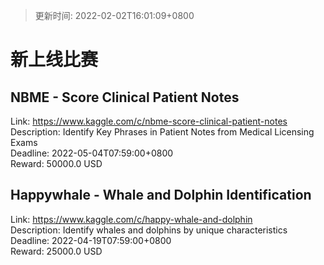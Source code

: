 > 更新时间: 2022-02-02T16:01:09+0800 

# 新上线比赛


## NBME - Score Clinical Patient Notes
Link: https://www.kaggle.com/c/nbme-score-clinical-patient-notes  
Description: Identify Key Phrases in Patient Notes from Medical Licensing Exams  
Deadline: 2022-05-04T07:59:00+0800  
Reward: 50000.0 USD  

## Happywhale - Whale and Dolphin Identification
Link: https://www.kaggle.com/c/happy-whale-and-dolphin  
Description: Identify whales and dolphins by unique characteristics  
Deadline: 2022-04-19T07:59:00+0800  
Reward: 25000.0 USD  

